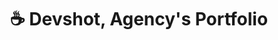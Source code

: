 ---
title: "☕ Devshot, Agency's Portfolio"
snippet: "Devshot was my first freelance-based agency. The project was put on hold due to the pandemic."
isDraft: false
image: {
    src: "/src/assets/project/devshot/cover.png",
    alt: "Screenshots of Devshot's Website",
}
category: "Portfolio"
isFeatured: false
tags: [Angular, TypeScript, Sass, Firebase]
liveUrl: "https://devshot-dotcom.github.io/"
repoUrl: ""
releaseDate: "2018-10-01 20:00"
---
